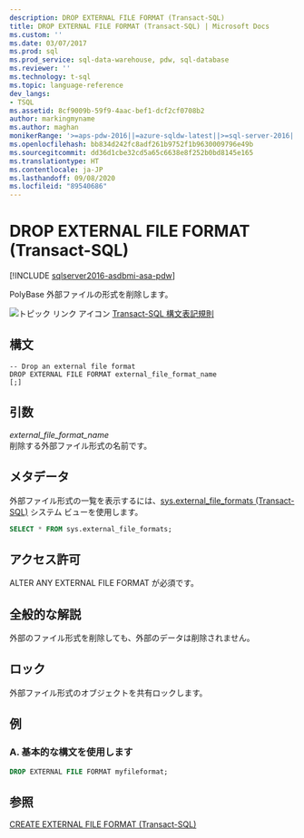 ```yaml
---
description: DROP EXTERNAL FILE FORMAT (Transact-SQL)
title: DROP EXTERNAL FILE FORMAT (Transact-SQL) | Microsoft Docs
ms.custom: ''
ms.date: 03/07/2017
ms.prod: sql
ms.prod_service: sql-data-warehouse, pdw, sql-database
ms.reviewer: ''
ms.technology: t-sql
ms.topic: language-reference
dev_langs:
- TSQL
ms.assetid: 8cf9009b-59f9-4aac-bef1-dcf2cf0708b2
author: markingmyname
ms.author: maghan
monikerRange: '>=aps-pdw-2016||=azure-sqldw-latest||>=sql-server-2016||=sqlallproducts-allversions||>=sql-server-linux-2017||=azuresqldb-mi-current'
ms.openlocfilehash: bb834d242fc8adf261b9752f1b9630009796e49b
ms.sourcegitcommit: dd36d1cbe32cd5a65c6638e8f252b0bd8145e165
ms.translationtype: HT
ms.contentlocale: ja-JP
ms.lasthandoff: 09/08/2020
ms.locfileid: "89540686"
---
```

# <a name="drop-external-file-format-transact-sql"></a>DROP EXTERNAL FILE FORMAT (Transact-SQL)
[!INCLUDE [sqlserver2016-asdbmi-asa-pdw](../../includes/applies-to-version/sqlserver2016-asdbmi-asa-pdw.md)]

  PolyBase 外部ファイルの形式を削除します。  
  
 ![トピック リンク アイコン](../../database-engine/configure-windows/media/topic-link.gif "トピック リンク アイコン") [Transact-SQL 構文表記規則](../../t-sql/language-elements/transact-sql-syntax-conventions-transact-sql.md)  
  
## <a name="syntax"></a>構文  
  
```syntaxsql
-- Drop an external file format  
DROP EXTERNAL FILE FORMAT external_file_format_name  
[;]  
```  
  
## <a name="arguments"></a>引数  
 *external_file_format_name*  
 削除する外部ファイル形式の名前です。  
  
## <a name="metadata"></a>メタデータ  
 外部ファイル形式の一覧を表示するには、[sys.external_file_formats &#40;Transact-SQL&#41;](../../relational-databases/system-catalog-views/sys-external-file-formats-transact-sql.md) システム ビューを使用します。  
  
```sql  
SELECT * FROM sys.external_file_formats;  
```  
  
## <a name="permissions"></a>アクセス許可  
 ALTER ANY EXTERNAL FILE FORMAT が必須です。  
  
## <a name="general-remarks"></a>全般的な解説  
 外部のファイル形式を削除しても、外部のデータは削除されません。  
  
## <a name="locking"></a>ロック  
 外部ファイル形式のオブジェクトを共有ロックします。  
  
## <a name="examples"></a>例  
  
### <a name="a-using-basic-syntax"></a>A. 基本的な構文を使用します  
  
```sql  
DROP EXTERNAL FILE FORMAT myfileformat;  
```  
  
## <a name="see-also"></a>参照  
 [CREATE EXTERNAL FILE FORMAT &#40;Transact-SQL&#41;](../../t-sql/statements/create-external-file-format-transact-sql.md)  
  
  

